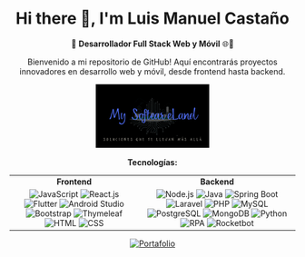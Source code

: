 <head>
  <style>
  img:hover {
    transform: scale(1.05);
  }
</style>

</head>
<h1 align="center">Hi there 👋, I'm Luis Manuel Castaño</h1>

<p align="center">
  🚀 <strong>Desarrollador Full Stack Web y Móvil</strong> 🌐📱
</p>

<p align="center">
  Bienvenido a mi repositorio de GitHub! Aquí encontrarás proyectos innovadores en desarrollo web y móvil, desde frontend hasta backend.
</p>
<p align="center">
  <img src="bandera" alt="Banner" style="width: 200px; height: auto; transition: transform 0.2s ease-in-out;">
</p>
<p align="center">
  <b>Tecnologías:</b>
</p>

<table align="center">
  <tr>
    <td align="center"><strong>Frontend</strong></td>
    <td align="center"><strong>Backend</strong></td>
  </tr>
  <tr>
    <td align="center">
      <img src="https://img.shields.io/badge/JavaScript-323330?style=for-the-badge&logo=javascript&logoColor=F7DF1E" alt="JavaScript"/>
      <img src="https://img.shields.io/badge/React-20232A?style=for-the-badge&logo=react&logoColor=61DAFB" alt="React.js"/>
      <img src="https://img.shields.io/badge/Flutter-02569B?style=for-the-badge&logo=flutter&logoColor=white" alt="Flutter"/>
      <img src="https://img.shields.io/badge/Android_Studio-3DDC84?style=for-the-badge&logo=android-studio&logoColor=white" alt="Android Studio"/>
      <img src="https://img.shields.io/badge/Bootstrap-563D7C?style=for-the-badge&logo=bootstrap&logoColor=white" alt="Bootstrap"/>
      <img src="https://img.shields.io/badge/Thymeleaf-005F0F?style=for-the-badge&logo=thymeleaf&logoColor=white" alt="Thymeleaf"/>
      <img src="https://img.shields.io/badge/HTML5-E34F26?style=for-the-badge&logo=html5&logoColor=white" alt="HTML"/>
      <img src="https://img.shields.io/badge/CSS3-1572B6?style=for-the-badge&logo=css3&logoColor=white" alt="CSS"/>
    </td>
    <td align="center">
      <img src="https://img.shields.io/badge/Node.js-339933?style=for-the-badge&logo=nodedotjs&logoColor=white" alt="Node.js"/>
      <img src="https://img.shields.io/badge/Java-007396?style=for-the-badge&logo=java&logoColor=white" alt="Java"/>
      <img src="https://img.shields.io/badge/Spring_Boot-6DB33F?style=for-the-badge&logo=spring-boot&logoColor=white" alt="Spring Boot"/>
      <img src="https://img.shields.io/badge/Laravel-FF2D20?style=for-the-badge&logo=laravel&logoColor=white" alt="Laravel"/>
      <img src="https://img.shields.io/badge/PHP-777BB4?style=for-the-badge&logo=php&logoColor=white" alt="PHP"/>
      <img src="https://img.shields.io/badge/MySQL-4479A1?style=for-the-badge&logo=mysql&logoColor=white" alt="MySQL"/>
      <img src="https://img.shields.io/badge/PostgreSQL-336791?style=for-the-badge&logo=postgresql&logoColor=white" alt="PostgreSQL"/>
      <img src="https://img.shields.io/badge/MongoDB-4EA94B?style=for-the-badge&logo=mongodb&logoColor=white" alt="MongoDB"/>
      <img src="https://img.shields.io/badge/Python-3776AB?style=for-the-badge&logo=python&logoColor=white" alt="Python"/>
      <img src="https://img.shields.io/badge/RPA-FF6F00?style=for-the-badge&logo=rpa&logoColor=white" alt="RPA"/>
      <img src="https://img.shields.io/badge/Rocketbot-FF6F00?style=for-the-badge&logo=rocketbot&logoColor=white" alt="Rocketbot"/>
    </td>
  </tr>
</table>

<p align="center">
  <a href="https://portafolio-b65f5.web.app/"><img src="https://img.shields.io/badge/🌐-Mi_Portafolio-000000?style=for-the-badge" alt="Portafolio"/></a>
</p>



